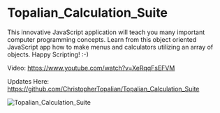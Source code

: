 # Topalian_Calculation_Suite
This innovative JavaScript application will teach you many important computer programming concepts. Learn from this object oriented JavaScript app how to make menus and calculators utilizing an array of objects. Happy Scripting! :-)

Video: https://www.youtube.com/watch?v=XeRqqFsEFVM

Updates Here: https://github.com/ChristopherTopalian/Topalian_Calculation_Suite

![Topalian_Calculation_Suite](https://pbs.twimg.com/media/F0HPnBwWIAIqDCY?format=jpg&name=large)
